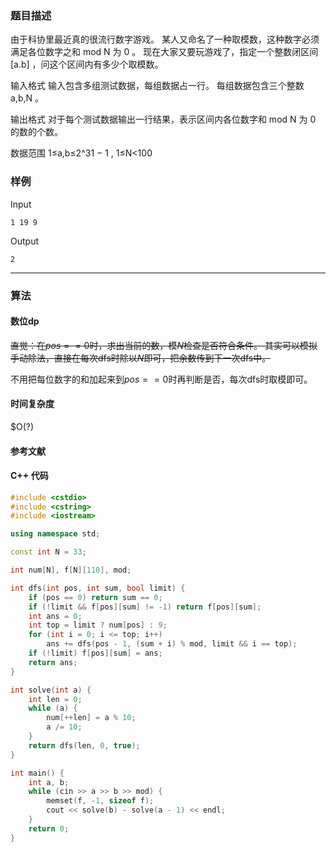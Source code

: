 ### 题目描述

由于科协里最近真的很流行数字游戏。
某人又命名了一种取模数，这种数字必须满足各位数字之和  mod N  为  0 。
现在大家又要玩游戏了，指定一个整数闭区间  [a.b] ，问这个区间内有多少个取模数。

输入格式
输入包含多组测试数据，每组数据占一行。
每组数据包含三个整数  a,b,N 。

输出格式
对于每个测试数据输出一行结果，表示区间内各位数字和  mod N  为  0  的数的个数。

数据范围
1≤a,b≤2^31 − 1 ,
1≤N<100

### 样例

Input

```
1 19 9
```

Output

```
2
```

----------

### 算法
#### 数位dp

~~直觉：在$pos == 0$时，求出当前的数，模$N$检查是否符合条件。
其实可以模拟手动除法，直接在每次dfs时除以$N$即可，把余数传到下一次dfs中。~~

不用把每位数字的和加起来到$pos == 0$时再判断是否$% mod == 0$，每次dfs时取模即可。

#### 时间复杂度

$O(?)

#### 参考文献

#### C++ 代码

``` cpp
#include <cstdio>
#include <cstring>
#include <iostream>

using namespace std;

const int N = 33;

int num[N], f[N][110], mod;

int dfs(int pos, int sum, bool limit) {
    if (pos == 0) return sum == 0;
    if (!limit && f[pos][sum] != -1) return f[pos][sum];
    int ans = 0;
    int top = limit ? num[pos] : 9;
    for (int i = 0; i <= top; i++)
        ans += dfs(pos - 1, (sum + i) % mod, limit && i == top);
    if (!limit) f[pos][sum] = ans;
    return ans;
}

int solve(int a) {
    int len = 0;
    while (a) {
        num[++len] = a % 10;
        a /= 10;
    }
    return dfs(len, 0, true);
}

int main() {
    int a, b;
    while (cin >> a >> b >> mod) {
        memset(f, -1, sizeof f);
        cout << solve(b) - solve(a - 1) << endl;
    }
    return 0;
}
```